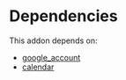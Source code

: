 # Dependencies

This addon depends on:

- [google_account](https://github.com/bringout/oca-ocb-accounting)
- [calendar](https://github.com/bringout/oca-ocb-technical)
